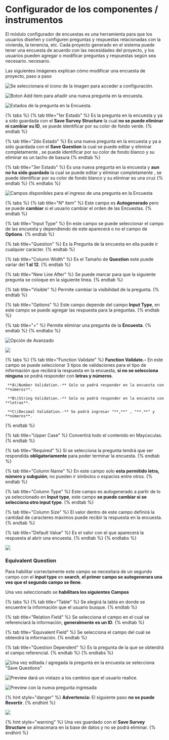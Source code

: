 # Configurador de los componentes  / instrumentos

El módulo configurador de encuestas es una herramienta para que los usuarios diseñen y configuren preguntas y respuestas relacionadas con la vivienda, la tenencia, etc. Cada proyecto generado en el sistema puede tener una encuesta de acuerdo con las necesidades del proyecto, y los usuarios pueden agregar o modificar preguntas y respuestas según sea necesario. necesario.

Las siguientes imágenes explican cómo modificar una encuesta de proyecto, paso a paso

![Se seleccionara el icono de la imagen para acceder a configuraci&#xF3;n.](../.gitbook/assets/image%20%28215%29.png)

![Boton Add item para a&#xF1;adir una nueva pregunta en la encuesta.](../.gitbook/assets/image%20%2850%29.png)

![Estados de la pregunta en la Encuesta.](../.gitbook/assets/image%20%28123%29.png)

{% tabs %}
{% tab title="1er Estado" %}
Es la pregunta en la encuesta y ya a sido guardada con el **Save Survey Structure** la cual **no se puede eliminar ni cambiar su ID**, se puede identificar por su color de fondo verde.
{% endtab %}

{% tab title="2do Estado" %}
Es una nueva pregunta en la encuesta y ya a sido guardada con el **Save Question** la cual se puede editar y eliminar completamente , se puede identificar por su color de fondo blanco y su eliminar es un tacho de basura
{% endtab %}

{% tab title="3er Estado" %}
Es una nueva pregunta en la encuesta y **aun no ha sido guardado** la cual se puede editar y eliminar completamente , se puede identificar por su color de fondo blanco y su eliminar es una cruz
{% endtab %}
{% endtabs %}

![Campos disponibles para el ingreso de una pregunta en la Encuesta   ](../.gitbook/assets/image%20%28191%29.png)

{% tabs %}
{% tab title="N° item" %}
Este campo es **Autogenerado** pero se puede **cambiar** si el usuario cambiar el orden de las Encuestas.
{% endtab %}

{% tab title="Input Type" %}
En este campo se puede seleccionar el campo de las encuesta y dependiendo de este aparecerá  o no el campo de **Options**.
{% endtab %}

{% tab title="Question" %}
Es la Pregunta de la encuesta en ella puede ir cualquier carácter.
{% endtab %}

{% tab title="Column Width" %}
Es el Tamaño de **Question** este puede variar del **1 al 12**.
{% endtab %}

{% tab title="New Line After" %}
Se puede marcar para que la siguiente pregunta se coloque en la siguiente linea.
{% endtab %}

{% tab title="Visible" %}
Permite cambiar la visibilidad de la pregunta.
{% endtab %}

{% tab title="Options" %}
Este campo depende del campo **Input Type**, en este campo se puede agregar las  respuesta para la preguntas.
{% endtab %}

{% tab title="+" %}
Permite eliminar una pregunta de la **Encuesta**.
{% endtab %}
{% endtabs %}

![Opci&#xF3;n de Avanzado](../.gitbook/assets/image%20%28133%29.png)

![](../.gitbook/assets/image%20%28209%29.png)

{% tabs %}
{% tab title="Function Validate" %}
**Function Validate.-** En este campo se puede seleccionar 3 tipos de validaciones para el tipo de información que recibirá la respuesta en la encuesta, **si no se selecciona ninguna** se podrá responder con **letras y números**.

     **A\)Number Validation.-** Solo se podrá responder en la encuesta con **números**.

     **B\)String Validation.-** Solo se podrá responder en la encuesta con **letras**.

     **C\)Decimal Validation.-** Se podrá ingresar "**,**" , "**.**" y **números**.
{% endtab %}

{% tab title="Upper Case" %}
Convertirá todo el contenido en Mayúsculas.
{% endtab %}

{% tab title="Required" %}
Si se selecciona la pregunta tendrá que ser respondida **obligatoriamente** para poder terminar la encuesta.
{% endtab %}

{% tab title="Column Name" %}
En este campo solo **esta permitido letra, número y subguión**; no pueden ir símbolos o espacios entre otros.
{% endtab %}

{% tab title="Column Type" %}
Este campo es autogenerado a partir de lo ya seleccionado en **Input type**, este campo **se puede cambiar si se selecciona otro input type**.
{% endtab %}

{% tab title="Column Size" %}
El valor dentro de este campo definirá la cantidad de caracteres máximos puede recibir la respuesta en la encuesta.
{% endtab %}

{% tab title="Default Value" %}
Es el valor con el que aparecerá la respuesta al abrir una encuesta.
{% endtab %}
{% endtabs %}

![](../.gitbook/assets/image%20%2826%29.png)

### **Equivalent Question**

Para habilitar correctamente este campo se necesitara de un segundo campo con el **input type** en **search**, **el primer campo se autogenerara una ves que el segundo campo se llene**.

Una ves seleccionado se **habilitara los siguientes Campos** 

{% tabs %}
{% tab title="Table" %}
Se elegirá la tabla en donde se encuentre la información que el usuario busque.
{% endtab %}

{% tab title="Relation Field" %}
Se selecciona el campo en el cual se referenciará la información, **generalmente es un ID**.
{% endtab %}

{% tab title="Equivalent Field" %}
Se selecciona el campo del cual se obtendrá la información.
{% endtab %}

{% tab title="Question Dependent" %}
Es la pregunta de la que se obtendrá el campo referencial.
{% endtab %}
{% endtabs %}

![Una vez editada / agregada la pregunta en la encuesta se selecciona &quot;Save Questions&quot;](../.gitbook/assets/image%20%28171%29.png)

![Preview dar&#xE1; un vistazo a los cambios que el usuario realice.](../.gitbook/assets/image%20%2857%29.png)

![Preview con la nueva pregunta ingresada](../.gitbook/assets/image%20%28180%29.png)

{% hint style="danger" %}
**Advertencia:** El siguiente paso **no se puede Revertir**.
{% endhint %}

![](../.gitbook/assets/image%20%2864%29.png)

{% hint style="warning" %}
Una ves guardado con el **Save Survey Structure** se almacenara en la base de datos  y no se podrá eliminar.
{% endhint %}


